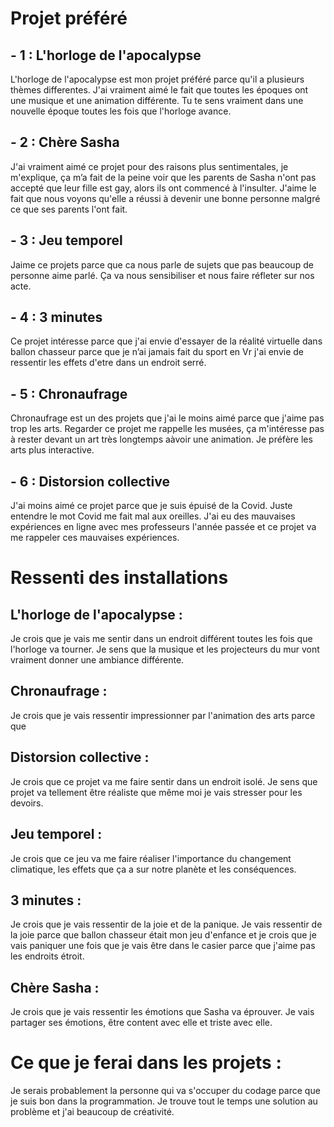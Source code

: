 # Projet préféré
## - 1 : L'horloge de l'apocalypse

L'horloge de l'apocalypse est mon projet préféré parce qu'il a plusieurs thèmes differentes. J'ai vraiment aimé le fait que toutes les époques ont une musique et une animation différente. Tu te sens vraiment dans une nouvelle époque toutes les fois que l'horloge avance.


## - 2 : Chère Sasha

J'ai vraiment aimé ce projet pour des raisons plus sentimentales, je m'explique, ça m’a fait de la peine voir que les parents de Sasha n'ont pas accepté que leur fille est gay, alors ils ont commencé à l'insulter. J'aime le fait que nous voyons qu'elle a réussi à devenir une bonne personne malgré ce que ses parents l'ont fait. 


##  - 3 : Jeu temporel

Jaime ce projets parce que ca nous parle de sujets que pas beaucoup de personne aime parlé. Ça va nous sensibiliser et nous faire réfleter sur nos acte. 

## - 4 : 3 minutes

Ce projet intéresse parce que j'ai envie d'essayer de la réalité virtuelle dans ballon chasseur parce que je n’ai jamais fait du sport en Vr j'ai envie de ressentir les effets d'etre dans un endroit serré.

## - 5 : Chronaufrage

Chronaufrage est un des projets que j'ai le moins aimé parce que j'aime pas trop les arts. Regarder ce projet me rappelle les musées, ça m'intéresse pas à rester devant un art très longtemps aàvoir une animation. Je préfère les arts plus interactive. 

## - 6 : Distorsion collective

J'ai moins aimé ce projet parce que je suis épuisé de la Covid. Juste entendre le mot Covid me fait mal aux oreilles. J'ai eu des mauvaises expériences en ligne avec mes professeurs l'année passée et ce projet va me rappeler ces mauvaises expériences.




# Ressenti des installations

## L'horloge de l'apocalypse :

Je crois que je vais me sentir dans un endroit différent toutes les fois que l'horloge va tourner. Je sens que la musique et les projecteurs du mur vont vraiment donner une ambiance différente.

## Chronaufrage :

Je crois que je vais ressentir impressionner par l'animation des arts parce que 

## Distorsion collective :

Je crois que ce projet va me faire sentir dans un endroit isolé. Je sens que projet va tellement être réaliste que même moi je vais stresser pour les devoirs.

## Jeu temporel :

Je crois que ce jeu va me faire réaliser l'importance du changement climatique, les effets que ça a sur notre planète et les conséquences.

## 3 minutes :

Je crois que je vais ressentir de la joie et de la panique. Je vais ressentir de la joie parce que ballon chasseur était mon jeu d'enfance et je crois que je vais paniquer une fois que je vais être dans le casier parce que j'aime pas les endroits étroit.

## Chère Sasha :

Je crois que je vais ressentir les émotions que Sasha va éprouver. Je vais partager ses émotions, être content avec elle et triste avec elle.

# Ce que je ferai dans les projets :

Je serais probablement la personne qui va s'occuper du codage parce que je suis bon dans la programmation. Je trouve tout le temps une solution au problème et j'ai beaucoup de créativité.



